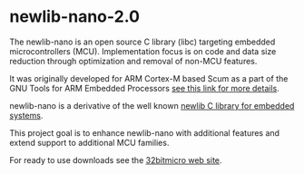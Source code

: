 newlib-nano-2.0
===============

 The newlib-nano is an open source C library (libc) targeting embedded microcontrollers (MCU).
Implementation focus is on code and data size reduction through optimization and removal of non-MCU features.

 It was originally developed for ARM Cortex-M based Scum as a part of the GNU Tools for ARM Embedded Processors
[see this link for more details](https://blueprints.launchpad.net/gcc-arm-embedded/+spec/newlib-nano).

newlib-nano is a derivative of the well known [newlib C library for embedded systems](http://sourceware.org/newlib/).

 This project goal is to enhance newlib-nano with additional features and extend support to additional MCU families.
 
 For ready to use downloads see the [32bitmicro web site](http://32bitmicro.com).

